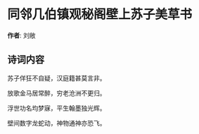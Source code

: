 # 同邻几伯镇观秘阁壁上苏子美草书

**作者**: 刘敞

## 诗词内容

苏子佯狂不自疑，汉庭籍甚莫言非。

放歌金马居常醉，穷老沧洲不更归。

浮世功名均梦寐，平生翰墨独光辉。

壁间数字龙蛇动，神物通神亦恐飞。

